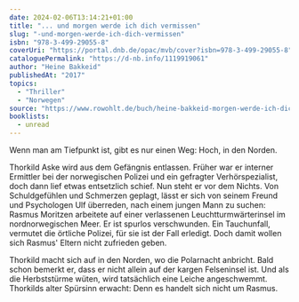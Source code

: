 ```yaml
---
date: 2024-02-06T13:14:21+01:00
title: "... und morgen werde ich dich vermissen"
slug: "-und-morgen-werde-ich-dich-vermissen"
isbn: "978-3-499-29055-8"
coverUri: "https://portal.dnb.de/opac/mvb/cover?isbn=978-3-499-29055-8"
cataloguePermalink: "https://d-nb.info/1119919061"
author: "Heine Bakkeid"
publishedAt: "2017"
topics:
  - "Thriller"
  - "Norwegen"
source: "https://www.rowohlt.de/buch/heine-bakkeid-morgen-werde-ich-dich-vermissen-9783499290558"
booklists:
  - unread
---
```

Wenn man am Tiefpunkt ist, gibt es nur einen Weg: Hoch, in den Norden.

Thorkild Aske wird aus dem Gefängnis entlassen. Früher war er interner 
Ermittler bei der norwegischen Polizei und ein gefragter Verhörspezialist, 
doch dann lief etwas entsetzlich schief. Nun steht er vor dem Nichts. Von 
Schuldgefühlen und Schmerzen geplagt, lässt er sich von seinem Freund und
Psychologen Ulf überreden, nach einem jungen Mann zu suchen: Rasmus Moritzen
arbeitete auf einer verlassenen Leuchtturmwärterinsel im nordnorwegischen 
Meer. Er ist spurlos verschwunden. Ein Tauchunfall, vermutet die örtliche 
Polizei, für sie ist der Fall erledigt. Doch damit wollen sich Rasmus' Eltern 
nicht zufrieden geben.

Thorkild macht sich auf in den Norden, wo die Polarnacht anbricht. Bald schon
bemerkt er, dass er nicht allein auf der kargen Felseninsel ist. Und als die 
Herbststürme wüten, wird tatsächlich eine Leiche angeschwemmt. Thorkilds alter
Spürsinn erwacht: Denn es handelt sich nicht um Rasmus.